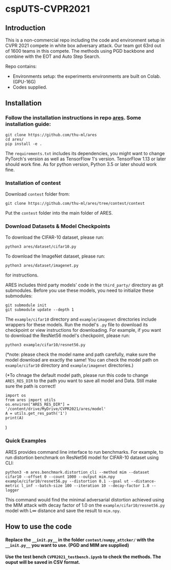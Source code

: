 # cspUTS-CVPR2021

## Introduction
This is a non-commercial repo including the code and environment setup in CVPR 2021 compete in white box adversary attack. Our team got 63rd out of 1600 teams in this compete. The methods using PGD backbone and combine with the EOT and Auto Step Search.

Repo contains:
- Environments setup: the experiments environments are built on Colab. (GPU-16G)
- Codes supplied.

## Installation

### Follow the installation instructions in repo [ares](https://github.com/thu-ml/ares/tree/main). Some installation guide:
``` shell
git clone https://github.com/thu-ml/ares
cd ares/
pip install -e .
```
The `requirements.txt` includes its dependencies, you might want to change PyTorch's version as well as TensorFlow 1's version. TensorFlow 1.13 or later should work fine. As for python version, Python 3.5 or later should work fine.

### Installation of contest
Download `contest` folder from:
```shell
git clone https://github.com/thu-ml/ares/tree/contest/contest
```
Put the `contest` folder into the main folder of ARES. 

### Download Datasets & Model Checkpoints

To download the CIFAR-10 dataset, please run:

``` shell
python3 ares/dataset/cifar10.py
```

To download the ImageNet dataset, please run:

``` shell
python3 ares/dataset/imagenet.py
```

for instructions.

ARES includes third party models' code in the `third_party/` directory as git submodules. Before you use these models, you need to initialize these submodules:

``` shell
git submodule init
git submodule update --depth 1
```

The `example/cifar10` directory and `example/imagenet` directories include wrappers for these models. Run the model's `.py` file to download its checkpoint or view instructions for downloading. For example, if you want to download the ResNet56 model's checkpoint, please run:

``` shell
python3 example/cifar10/resnet56.py
```
(*note: please check the model name and path carefully, make sure the model download are exactly the same! You can check the model path on `example/cifar10` directory and `example/imagenet` directories.)

(*To chnage the default model path, please run this code to change `ARES_RES_DIR` to the path you want to save all model and Data. Still make sure the path is correct!
```shell
import os
from ares import utils
os.environ["ARES_RES_DIR"] = '/content/drive/MyDrive/CVPR2021/ares/model'
A = utils.get_res_path('1')
print(A)
```
)

### Quick Examples

ARES provides command line interface to run benchmarks. For example, to run distortion benchmark on ResNet56 model for CIFAR-10 dataset using CLI:

```shell
python3 -m ares.benchmark.distortion_cli --method mim --dataset cifar10 --offset 0 --count 1000 --output mim.npy example/cifar10/resnet56.py --distortion 0.1 --goal ut --distance-metric l_inf --batch-size 100 --iteration 10 --decay-factor 1.0 --logger
```

This command would find the minimal adversarial distortion achieved using the MIM attack with decay factor of 1.0 on the `example/cifar10/resnet56.py` model with L∞ distance and save the result to `mim.npy`.

## How to use the code

#### Replace the `__init.py__` in the folder `contest/numpy_attcker/` with the `__init.py__` you want to use. (PGD and MIM are supplied) 

#### Use the test bench `CVPR2021_testbench.ipynb` to check the methods. The ouput will be saved in CSV format.

